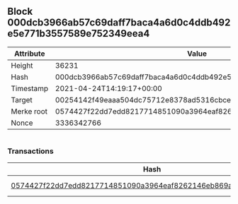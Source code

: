 ## Block 000dcb3966ab57c69daff7baca4a6d0c4ddb492e5e771b3557589e752349eea4

Attribute | Value
--- | ---
Height | 36231
Hash | 000dcb3966ab57c69daff7baca4a6d0c4ddb492e5e771b3557589e752349eea4
Timestamp | 2021-04-24T14:19:17+00:00
Target | 00254142f49eaaa504dc75712e8378ad5316cbcead634704b3734b6271167cc4
Merke root | 0574427f22dd7edd8217714851090a3964eaf8262146eb869afba8857a330203
Nonce | 3336342766

```

```

### Transactions

Hash | Amount
--- | ---
[0574427f22dd7edd8217714851090a3964eaf8262146eb869afba8857a330203](0574427f22dd7edd8217714851090a3964eaf8262146eb869afba8857a330203.md) | 10.00000000 SKEPTI 
